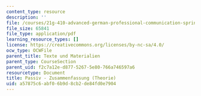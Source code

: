 ```yaml
---
content_type: resource
description: ''
file: /courses/21g-410-advanced-german-professional-communication-spring-2017/a57875c6abf06b9d8cb2de84fd0e7904_21G_410s17_W06_M15.pdf
file_size: 65841
file_type: application/pdf
learning_resource_types: []
license: https://creativecommons.org/licenses/by-nc-sa/4.0/
ocw_type: OCWFile
parent_title: Texte und Materialien
parent_type: CourseSection
parent_uid: f2c7a12e-d877-5267-5e80-766a746597a6
resourcetype: Document
title: Passiv - Zusammenfassung (Theorie)
uid: a57875c6-abf0-6b9d-8cb2-de84fd0e7904
---
```

